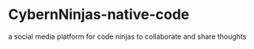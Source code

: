 # CybernNinjas-native-code
a social media platform for code ninjas to collaborate and share thoughts
